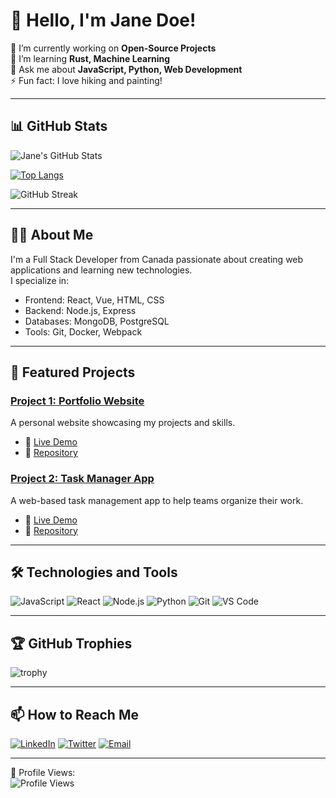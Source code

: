 # 👋 Hello, I'm Jane Doe!

🔭 I’m currently working on **Open-Source Projects**  
🌱 I’m learning **Rust, Machine Learning**  
💬 Ask me about **JavaScript, Python, Web Development**  
⚡ Fun fact: I love hiking and painting!

---

## 📊 GitHub Stats

![Jane's GitHub Stats](https://github-readme-stats.vercel.app/api?username=janedoe&show_icons=true&theme=radical)

[![Top Langs](https://github-readme-stats.vercel.app/api/top-langs/?username=janedoe&layout=compact&theme=radical)](https://github.com/janedoe)

![GitHub Streak](https://github-readme-streak-stats.herokuapp.com/?user=janedoe&theme=radical)

---

## 👨‍💻 About Me

I'm a Full Stack Developer from Canada passionate about creating web applications and learning new technologies.  
I specialize in:

- Frontend: React, Vue, HTML, CSS
- Backend: Node.js, Express
- Databases: MongoDB, PostgreSQL
- Tools: Git, Docker, Webpack

---

## 🚀 Featured Projects

### [Project 1: Portfolio Website](https://github.com/janedoe/portfolio)
A personal website showcasing my projects and skills.

- 🔗 [Live Demo](https://janedoe.com)
- 📖 [Repository](https://github.com/janedoe/portfolio)

### [Project 2: Task Manager App](https://github.com/janedoe/task-manager)
A web-based task management app to help teams organize their work.

- 🔗 [Live Demo](https://taskapp.com)
- 📖 [Repository](https://github.com/janedoe/task-manager)

---

## 🛠️ Technologies and Tools

![JavaScript](https://img.shields.io/badge/-JavaScript-black?style=flat-square&logo=javascript)
![React](https://img.shields.io/badge/-React-black?style=flat-square&logo=react)
![Node.js](https://img.shields.io/badge/-Node.js-black?style=flat-square&logo=node.js)
![Python](https://img.shields.io/badge/-Python-black?style=flat-square&logo=python)
![Git](https://img.shields.io/badge/-Git-black?style=flat-square&logo=git)
![VS Code](https://img.shields.io/badge/-VS%20Code-black?style=flat-square&logo=visual-studio-code)

---

## 🏆 GitHub Trophies

![trophy](https://github-profile-trophy.vercel.app/?username=janedoe&theme=radical)

---

## 📫 How to Reach Me

[![LinkedIn](https://img.shields.io/badge/LinkedIn-blue?style=flat-square&logo=linkedin)](https://www.linkedin.com/in/janedoe)
[![Twitter](https://img.shields.io/badge/Twitter-blue?style=flat-square&logo=twitter)](https://twitter.com/janedoe)
[![Email](https://img.shields.io/badge/Email-red?style=flat-square&logo=gmail)](mailto:jane.doe@gmail.com)

---

👀 Profile Views:  
![Profile Views](https://komarev.com/ghpvc/?username=janedoe&color=blue)
